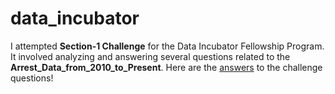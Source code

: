 # data_incubator
I attempted **Section-1 Challenge** for the Data Incubator Fellowship Program. It involved analyzing and answering several questions related to the **Arrest_Data_from_2010_to_Present**. Here are the [answers](https://github.com/syed0019/data_incubator/blob/master/Arrest_Data_from_2010_to_Present.ipynb) to the challenge questions!
